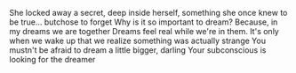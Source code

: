 She locked away a secret, deep inside herself, something she once knew to be true... butchose to forget
Why is it so important to dream? Because, in my dreams we are together
Dreams feel real while we're in them. It's only when we wake up that we realize something was actually strange
You mustn't be afraid to dream a little bigger, darling
Your subconscious is looking for the dreamer
